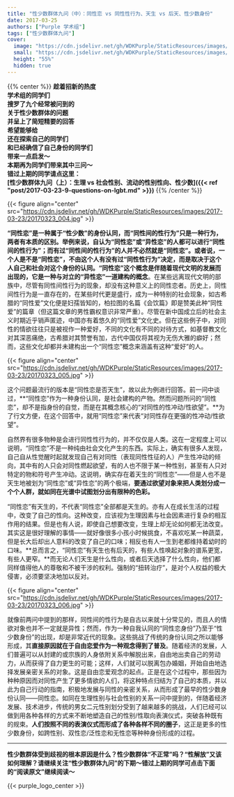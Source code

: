 ```yaml
---
title: "性少数群体九问（中）：同性恋 vs 同性性行为、天生 vs 后天、性少数身份"
date: 2017-03-25
authors: ["Purple 学术组"]
tags: ["性少数群体九问"]
cover:
  image: "https://cdn.jsdelivr.net/gh/WDKPurple/StaticResources/images/20170323_banner_small.webp"
  small: "https://cdn.jsdelivr.net/gh/WDKPurple/StaticResources/images/20170323_banner_small.webp"
  height: "55%"
  hidden: true
---
```


{{% center %}}
**趁着招新的热度<br>
学术组的同学们<br>
搜罗了九个经常被问到的<br>
关于性少数群体的问题<br>
并呈上了简短精要的回答<br>
希望能够给<br>
还在探索自己的同学们<br>
和已经确信了自己身份的同学们<br>
带来一点启发～<br>
本期再为同学们带来其中三问～<br>
错过上期的同学请点这里：<br>
[性少数群体九问（上）：生理 vs 社会性别、流动的性别性向、性少数]({{< ref "post/2017-03-23-9-questions-on-lgbt.md" >}})**
{{% /center %}}

{{< figure align="center" src="https://cdn.jsdelivr.net/gh/WDKPurple/StaticResources/images/2017-03-23/20170323_004.jpg" >}}

**“同性恋”是一种属于“性少数”的身份认同，而“同性间的性行为”只是一种行为，两者有本质的区别。**举例来说，自认为“同性恋”或“异性恋”的人都可以进行“同性间的性行为”；而有过“同性间的性行为”的人并不必然就是“同性恋”。或者说，一个人是不是“同性恋”，不由这个人有没有过“同性性行为”决定，而是取决于这个人自己和社会对这个身份的认同。**“同性恋”这个概念是伴随着现代文明的发展而出现的，它是一种与对立的“异性恋”一道建构的概念**。在某些远离现代文明的部族中，尽管有同性间性行为的现象，却没有这种意义上的同性恋者。历史上，同性间性行为是一直存在的，在某些时代更是盛行，成为一种特别的社会现象，如古希腊的“同性爱”文化便是妇孺皆知的，柏拉图的名篇《会饮篇》即是赞美此种“同性爱”的篇章（但这篇文章的男性霸权意识非常严重）。尽管在新中国成立后的社会主义时期近乎销声匿迹，中国亦有着悠久的“同性爱”文化史。但在这些例子中，对同性的情欲往往只是被视作一种爱好，不同的文化有不同的对待方式，如基督教文化对其深恶痛绝，古希腊对其赞誉有加，古代中国仅将其视为无伤大雅的癖好；然而，这些文化却都并未建构出一个“同性恋”概念来涵盖有这种“爱好”的人。





{{< figure align="center" src="https://cdn.jsdelivr.net/gh/WDKPurple/StaticResources/images/2017-03-23/20170323_005.jpg" >}}





这个问题最流行的版本是“同性恋是否天生”，故以此为例进行回答。前一问中谈过，**“同性恋”作为一种身份认同，是社会建构的产物。然而问题所问的“同性恋”，却不是指身份的自觉，而是在其概念核心的“对同性的性冲动/性欲望”。**为了行文方便，在这个回答中，就用“同性恋”来代表“对同性存在更强的性冲动/性欲望”。





自然界有很多物种是会进行同性性行为的，并不仅仅是人类。这在一定程度上可以说明，“同性恋”不是一种纯由社会文化产生的东西。实际上，确实有很多人发现，自己自从性觉醒时起就发现自己有对同性（表现同性性征的人）产生性冲动的倾向，其中有的人只会对同性燃起欲望，有的人也不限于某一种性别，甚至有人只对特定的物和符号产生冲动。这说明，确实存在着天生的“同性恋”——但是人也不是天生地被划为“同性恋”或“异性恋”的两个极端，**要通过欲望对象来把人类划分成一个个人群，就如同在光谱中试图划分出有限种的色彩。**





“同性恋”有天生的，不代表“同性恋”全部都是天生的。亦有人在成长生活的过程中，改变了自己的性向。这种改变，应该视为生理因素与社会因素进行复杂的相互作用的结果。但是也有人说，即使自己想要改变，生理上却无论如何都无法改变。其实这是很好理解的事情——就好像很多小孩小时候挑食，不喜欢吃某一种蔬菜，但是长大后却出人意料的改变了自己的口味；相反也有人一生到老都维持着幼时的口味。**总而言之，“同性恋”有天生也有后天的，有些人性唤起对象的谱系更宽，有些人更窄。**而无论人们天生是什么性向，或者后天选择了什么性向，他们都同样值得他人的尊敬和不被干涉的权利。强制的“扭转治疗”，是对个人权益的极大侵害，必须要坚决地加以反对。





{{< figure align="center" src="https://cdn.jsdelivr.net/gh/WDKPurple/StaticResources/images/2017-03-23/20170323_006.jpg" >}}





就像前两问中提到的那样，同性间的性行为是自古以来就十分常见的，而且人的情欲对象也并不一定就是异性；然而，作为一种自我认同的“同性恋身份”乃至于“性少数身份”的出现，却是非常近代的现象。这些挑战了传统的身份认同之所以能够形成，其**直接原因就在于自由恋爱作为一种观念得到了普及**。随着经济的发展，人们普遍可以从封建的或宗族的人身依附关系中解脱出来，自由地出卖自己的劳动力，从而获得了自力更生的可能；这样，人们就可以脱离包办婚姻，开始自由地选择发展亲密关系的对象。这是自由恋爱观念的起点。正是在这个过程中，那些因为种种原因而对同性产生了更多情欲的人们，将这种特点归结为了自己的本质，并以此为自己行动的指南，积极地发展与同性的亲密关系，从而形成了最早的性少数身份认同——同性恋。如同在生理性别与社会性别的关系一问中提到的，伴随着经济发展、技术进步，传统的男女二元性别划分受到了越来越多的挑战，人们已经可以做到用各种各样的方式来不断地塑造自己的性别/性取向表演仪式，突破各种既有的规束。**人们按照不同的表演仪式而形成了各种各样不同的圈子**，这正是更多的性少数身份，如跨性别、双性恋/泛性恋和无性恋等种种身份形成的过程。







---

**性少数群体受到歧视的根本原因是什么？性少数群体“不正常”吗？“性解放”又该如何理解？请继续关注“性少数群体九问”的下期～错过上期的同学可点击下面的“阅读原文”继续阅读～**

{{< purple_logo_center >}}
